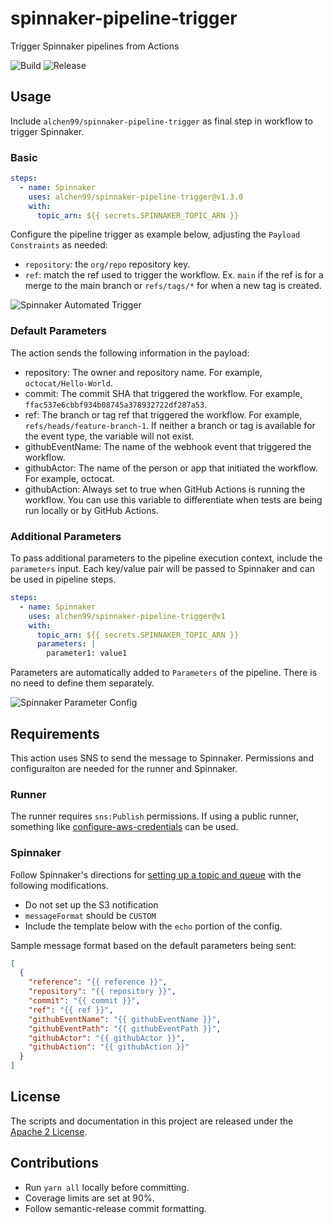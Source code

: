 # spinnaker-pipeline-trigger

Trigger Spinnaker pipelines from Actions

![Build](https://github.com/alchen99/spinnaker-pipeline-trigger/workflows/Publish/badge.svg)
![Release](https://github.com/alchen99/spinnaker-pipeline-trigger/workflows/Release/badge.svg)

## Usage

Include `alchen99/spinnaker-pipeline-trigger` as final step in workflow to trigger Spinnaker.

### Basic

```yaml
steps:
  - name: Spinnaker
    uses: alchen99/spinnaker-pipeline-trigger@v1.3.0
    with:
      topic_arn: ${{ secrets.SPINNAKER_TOPIC_ARN }}
```

Configure the pipeline trigger as example below, adjusting the `Payload Constraints` as needed:

* `repository`: the `org/repo` repository key.
* `ref`: match the ref used to trigger the workflow. Ex. `main` if the ref is for a merge to the main branch or `refs/tags/*` for when a new tag is created.

![Spinnaker Automated Trigger](docs/assets/spinnaker-automated-trigger.png)

### Default Parameters

The action sends the following information in the payload:

- repository: The owner and repository name. For example, `octocat/Hello-World`.
- commit: The commit SHA that triggered the workflow. For example, `ffac537e6cbbf934b08745a378932722df287a53`.
- ref: The branch or tag ref that triggered the workflow. For example, `refs/heads/feature-branch-1`. If neither a branch or tag is available for the event type, the variable will not exist.
- githubEventName: The name of the webhook event that triggered the workflow.
- githubActor: The name of the person or app that initiated the workflow. For example, octocat.
- githubAction: Always set to true when GitHub Actions is running the workflow. You can use this variable to differentiate when tests are being run locally or by GitHub Actions.

### Additional Parameters

To pass additional parameters to the pipeline execution context, include the `parameters` input. Each key/value pair will be passed to Spinnaker and can be used in pipeline steps.

```yaml
steps:
  - name: Spinnaker
    uses: alchen99/spinnaker-pipeline-trigger@v1
    with:
      topic_arn: ${{ secrets.SPINNAKER_TOPIC_ARN }}
      parameters: |
        parameter1: value1
```

Parameters are automatically added to `Parameters` of the pipeline. There is no need to define them separately.

![Spinnaker Parameter Config](docs/assets/custom-parameters.png)

## Requirements

This action uses SNS to send the message to Spinnaker. Permissions and configuraiton are needed for the runner and Spinnaker.

### Runner

The runner requires `sns:Publish` permissions. If using a public runner, something like [configure-aws-credentials](https://github.com/marketplace/actions/configure-aws-credentials-action-for-github-actions) can be used.

### Spinnaker

Follow Spinnaker's directions for [setting up a topic and queue](https://spinnaker.io/setup/triggers/amazon/) with the following modifications.

- Do not set up the S3 notification
- `messageFormat` should be `CUSTOM`
- Include the template below with the `echo` portion of the config.

Sample message format based on the default parameters being sent:

```json
[
  {
    "reference": "{{ reference }}",
    "repository": "{{ repository }}",
    "commit": "{{ commit }}",
    "ref": "{{ ref }}",
    "githubEventName": "{{ githubEventName }}",
    "githubEventPath": "{{ githubEventPath }}",
    "githubActor": "{{ githubActor }}",
    "githubAction": "{{ githubAction }}"
  }
]
```

## License

The scripts and documentation in this project are released under the [Apache 2 License](https://github.com/alchen99/spinnaker-pipeline-trigger/blob/main/LICENSE).

## Contributions

- Run `yarn all` locally before committing.
- Coverage limits are set at 90%.
- Follow semantic-release commit formatting.
